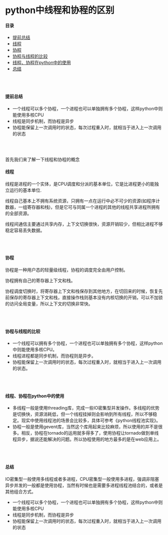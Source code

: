 # python中线程和协程的区别

#### 目录

- [提前总结](#提前总结)
- [线程](#线程)
- [协程](#协程)
- [协程与线程的比较](#协程与线程的比较)
- [线程、协程在python中的使用](#线程、协程在python中的使用)
- [总结](#总结)



</br></br>

#### 提前总结

- 一个线程可以多个协程，一个进程也可以单独拥有多个协程，这样python中则能使用多核CPU
- 线程是同步机制，而协程是异步
- 协程能保留上一次调用时的状态，每次过程重入时，就相当于进入上一次调用的状态



</br></br>

首先我们来了解一下线程和协程的概念

#### 线程

线程是进程的一个实体，是CPU调度和分派的基本单位，它是比进程更小的能独立运行的基本单位.

线程自己基本上不拥有系统资源，只拥有一点在运行中必不可少的资源(如程序计数器，一组寄存器和栈)，但是它可与同属一个进程的其他的线程共享进程所拥有的全部资源。

线程间通信主要通过共享内存，上下文切换很快，资源开销较少，但相比进程不够稳定容易丢失数据。



</br></br>

#### 协程

协程是一种用户态的轻量级线程，协程的调度完全由用户控制。

协程拥有自己的寄存器上下文和栈。

协程调度切换时，将寄存器上下文和栈保存到其他地方，在切回来的时候，恢复先前保存的寄存器上下文和栈，直接操作栈则基本没有内核切换的开销，可以不加锁的访问全局变量，所以上下文的切换非常快。



</br></br>

#### 协程与线程的比较

- 一个线程可以拥有多个协程，一个进程也可以单独拥有多个协程，这样python中则能使用多核CPU。
- 线程进程都是同步机制，而协程则是异步。
- 协程能保留上一次调用时的状态，每次过程重入时，就相当于进入上一次调用的状态。



</br></br>

#### 线程、协程在python中的使用

- 多线程一般是使用threading库，完成一些IO密集型并发操作。多线程的优势是切换快，资源消耗低，但一个线程挂掉则会影响到所有线程，所以不够稳定。现实中使用线程池的场景会比较多，具体可参考《python线程池实现》。
- 协程一般是使用gevent库，当然这个库用起来比较麻烦，所以使用的并不是很多。相反，协程在tornado的运用就多得多了，使用协程让tornado做到单线程异步，据说还能解决的问题。所以协程使用的地方最多的是在web应用上。



</br></br>

#### 总结

IO密集型一般使用多线程或者多进程，CPU密集型一般使用多进程，强调非阻塞异步并发的一般都是使用协程，当然有时候也是需要多进程线程池结合的，或者是其他组合方式。

- 一个线程可以多个协程，一个进程也可以单独拥有多个协程，这样python中则能使用多核CPU
- 线程是同步机制，而协程是异步
- 协程能保留上一次调用时的状态，每次过程重入时，就相当于进入上一次调用的状态


